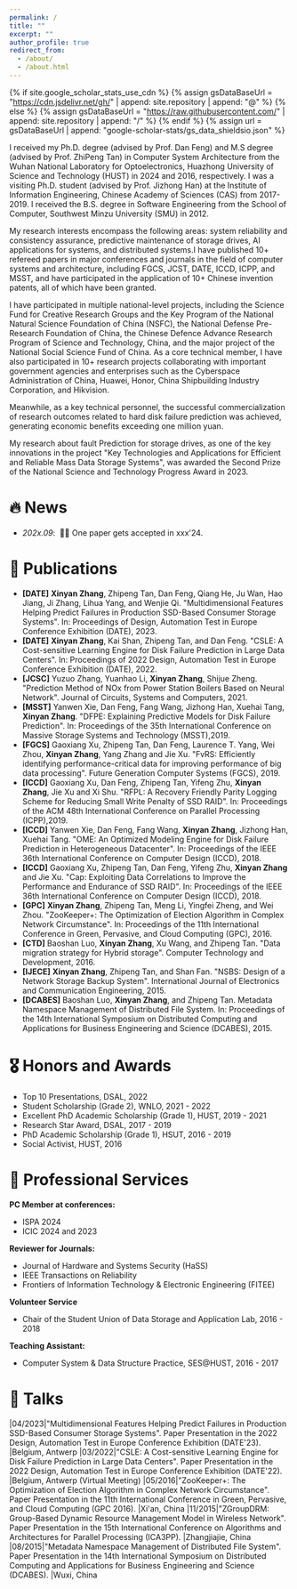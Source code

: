 ```yaml
---
permalink: /
title: ""
excerpt: ""
author_profile: true
redirect_from: 
  - /about/
  - /about.html
---
```


{% if site.google_scholar_stats_use_cdn %}
{% assign gsDataBaseUrl = "https://cdn.jsdelivr.net/gh/" | append: site.repository | append: "@" %}
{% else %}
{% assign gsDataBaseUrl = "https://raw.githubusercontent.com/" | append: site.repository | append: "/" %}
{% endif %}
{% assign url = gsDataBaseUrl | append: "google-scholar-stats/gs_data_shieldsio.json" %}

<span class='anchor' id='about-me'></span>

I received my Ph.D. degree (advised by Prof. Dan Feng) and M.S degree (advised by Prof. ZhiPeng Tan) in Computer System Architecture from the Wuhan National Laboratory for Optoelectronics, Huazhong University of Science and Technology (HUST) in 2024 and 2016, respectively. I was a visiting Ph.D. student (advised by Prof. Jizhong Han) at the Institute of Information Engineering, Chinese Academy of Sciences (CAS) from 2017-2019. I received the B.S. degree in Software Engineering from the School of Computer, Southwest Minzu University (SMU) in 2012.

My research interests encompass the following areas: system reliability and consistency assurance, predictive maintenance of storage drives, AI applications for systems, and distributed systems.I have published 10+ refereed papers in major conferences and journals in the field of computer systems and architecture, including FGCS, JCST, DATE, ICCD, ICPP, and MSST, and have participated in the application of 10+ Chinese invention patents, all of which have been granted.

I have participated in multiple national-level projects, including the Science Fund for Creative Research Groups and the Key Program of the National Natural Science Foundation of China (NSFC), the National Defense Pre-Research Foundation of China, the Chinese Defence Advance Research Program of Science and Technology, China, and the major project of the National Social Science Fund of China.
As a core technical member, I have also participated in 10+ research projects collaborating with important government agencies and enterprises such as the Cyberspace Administration of China, Huawei, Honor, China Shipbuilding Industry Corporation, and Hikvision.

Meanwhile, as a key technical personnel, the successful commercialization of research outcomes related to hard disk failure prediction was achieved, generating economic benefits exceeding one million yuan.

My research about fault Prediction for storage drives, as one of the key innovations in the project "Key Technologies and Applications for Efficient and Reliable Mass Data Storage Systems", was awarded the Second Prize of the National Science and Technology Progress Award in 2023.


# 🔥 News
- *202x.09*: &nbsp;🎉🎉 One paper gets accepted in xxx'24.


# 📝 Publications 
* **[DATE]** **Xinyan Zhang**, Zhipeng Tan, Dan Feng, Qiang He, Ju Wan, Hao Jiang, Ji Zhang, Lihua Yang, and Wenjie Qi. "Multidimensional Features Helping Predict Failures in Production SSD-Based Consumer Storage Systems". In: Proceedings of Design, Automation Test in Europe Conference Exhibition (DATE), 2023.
* **[DATE]** **Xinyan Zhang**, Kai Shan, Zhipeng Tan, and Dan Feng. "CSLE: A Cost-sensitive Learning Engine for Disk Failure Prediction in Large Data Centers". In: Proceedings of 2022 Design, Automation Test in Europe Conference Exhibition (DATE), 2022.
* **[JCSC]** Yuzuo Zhang, Yuanhao Li, **Xinyan Zhang**, Shijue Zheng. "Prediction Method of NOx from Power Station Boilers Based on Neural Network". Journal of Circuits, Systems and Computers, 2021.
* **[MSST]** Yanwen Xie, Dan Feng, Fang Wang, Jizhong Han, Xuehai Tang, **Xinyan Zhang**. "DFPE: Explaining Predictive Models for Disk Failure Prediction". In: Proceedings of the 35th International Conference on Massive Storage Systems and Technology (MSST),2019.
* **[FGCS]** Gaoxiang Xu, Zhipeng Tan, Dan Feng, Laurence T. Yang, Wei Zhou, **Xinyan Zhang**, Yang Zhang and Jie Xu. "FvRS: Efficiently identifying performance-critical data for improving performance of big data processing". Future Generation Computer Systems (FGCS), 2019.
* **[ICCD]** Gaoxiang Xu, Dan Feng, Zhipeng Tan, Yifeng Zhu, **Xinyan Zhang**, Jie Xu and Xi Shu. "RFPL: A Recovery Friendly Parity Logging Scheme for Reducing Small Write Penalty of SSD RAID". In: Proceedings of the ACM 48th International Conference on Parallel Processing (ICPP),2019.
* **[ICCD]** Yanwen Xie, Dan Feng, Fang Wang, **Xinyan Zhang**, Jizhong Han, Xuehai Tang. "OME: An Optimized Modeling Engine for Disk Failure Prediction in Heterogeneous Datacenter". In: Proceedings of the IEEE 36th International Conference on Computer Design (ICCD), 2018.
* **[ICCD]** Gaoxiang Xu, Zhipeng Tan, Dan Feng, Yifeng Zhu, **Xinyan Zhang** and Jie Xu. "Cap: Exploiting Data Correlations to Improve the Performance and Endurance of SSD RAID". In: Proceedings of the IEEE 36th International Conference on Computer Design (ICCD), 2018.
* **[GPC]** **Xinyan Zhang**, Zhipeng Tan, Meng Li, Yingfei Zheng, and Wei Zhou. "ZooKeeper+: The Optimization of Election Algorithm in Complex Network Circumstance". In: Proceedings of the 11th International Conference in Green, Pervasive, and Cloud Computing (GPC), 2016.
* **[CTD]** Baoshan Luo, **Xinyan Zhang**, Xu Wang, and Zhipeng Tan. "Data migration strategy for Hybrid storage". Computer Technology and Development, 2016.
* **[IJECE]** **Xinyan Zhang**, Zhipeng Tan, and Shan Fan. "NSBS: Design of a Network Storage Backup System". International Journal of Electronics and Communication Engineering, 2015.
* **[DCABES]** Baoshan Luo, **Xinyan Zhang**, and Zhipeng Tan. Metadata Namespace Management of Distributed File System. In: Proceedings of the 14th International Symposium on Distributed Computing and Applications for Business Engineering and Science (DCABES), 2015.


# 🎖 Honors and Awards

* Top 10 Presentations, DSAL, 2022
* Student Scholarship (Grade 2), WNLO, 2021 - 2022
* Excellent PhD Academic Scholarship (Grade 1), HUST, 2019 - 2021
* Research Star Award, DSAL, 2017 - 2019
* PhD Academic Scholarship (Grade 1), HSUT, 2016 - 2019
* Social Activist, HUST, 2016

# 📖 Professional Services

**PC Member at conferences:**
* ISPA 2024
* ICIC 2024 and 2023

**Reviewer for Journals:**
* Journal of Hardware and Systems Security (HaSS)
* IEEE Transactions on Reliability
* Frontiers of Information Technology & Electronic Engineering (FITEE)

**Volunteer Service**
* Chair of the Student Union of Data Storage and Application Lab, 2016 - 2018

**Teaching Assistant:**
* Computer System & Data Structure Practice, SES@HUST, 2016 - 2017


# 💬 Talks
 
|04/2023|"Multidimensional Features Helping Predict Failures in Production SSD-Based Consumer Storage Systems". Paper Presentation in the 2022 Design, Automation Test in Europe Conference Exhibition (DATE'23). |Belgium, Antwerp
|03/2022|"CSLE: A Cost-sensitive Learning Engine for Disk Failure Prediction in Large Data Centers". Paper Presentation in the 2022 Design, Automation Test in Europe Conference Exhibition (DATE'22). |Belgium, Antwerp (Virtual Meeting)
|05/2016|"ZooKeeper+: The Optimization of Election Algorithm in Complex Network Circumstance". Paper Presentation in the 11th International Conference in Green, Pervasive, and Cloud Computing (GPC 2016). |Xi'an, China
|11/2015|"ZGroupDRM: Group-Based Dynamic Resource Management Model in Wireless Network". Paper Presentation in the 15th International Conference on Algorithms and Architectures for Parallel Processing (ICA3PP). |Zhangjiajie, China
|08/2015|"Metadata Namespace Management of Distributed File System". Paper Presentation in the 14th International Symposium on Distributed Computing and Applications for Business Engineering and Science (DCABES). |Wuxi, China


<!-- # 💻 Internships -->

